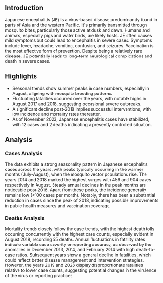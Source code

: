 ## Introduction

Japanese encephalitis (JE) is a virus-based disease predominantly found in parts of Asia and the western Pacific. It's primarily transmitted through mosquito bites, particularly those active at dusk and dawn. Humans and animals, especially pigs and water birds, are likely hosts. JE often causes mild symptoms but could lead to encephalitis in severe cases. Symptoms include fever, headache, vomiting, confusion, and seizures. Vaccination is the most effective form of prevention. Despite being a relatively rare disease, JE potentially leads to long-term neurological complications and death in severe cases.
## Highlights

- Seasonal trends show summer peaks in case numbers, especially in August, aligning with mosquito breeding patterns. <br/>
- Fluctuating fatalities occurred over the years, with notable highs in August 2017 and 2018, suggesting occasional severe outbreaks. <br/>
- A significant decline post-2018 implies successful interventions, with low incidence and mortality rates thereafter. <br/>
- As of November 2023, Japanese encephalitis cases have stabilized, with 12 cases and 2 deaths indicating a presently controlled situation. <br/>
## Analysis

### Cases Analysis
The data exhibits a strong seasonality pattern in Japanese encephalitis cases across the years, with peaks typically occurring in the warmer months (July-August), when the mosquito vector populations rise. The years 2014 and 2018 marked the highest surges with 456 and 904 cases respectively in August. Steady annual declines in the peak months are noticeable post-2018. Apart from these peaks, the incidence generally remains low (<100 cases per month). Notably, there has been a substantial reduction in cases since the peak of 2018, indicating possible improvements in public health measures and vaccination coverage.

### Deaths Analysis
Mortality trends closely follow the case trends, with the highest death tolls occurring concurrently with the highest case counts, especially evident in August 2018, recording 55 deaths. Annual fluctuations in fatality rates indicate variable case severity or reporting accuracy, as observed by the anomalies in December 2013, 2014, and February 2014 with high death-to-case ratios. Subsequent years show a general decline in fatalities, which could reflect better disease management and intervention strategies. However, the years 2019 and 2023 display disproportionate fatalities relative to lower case counts, suggesting potential changes in the virulence of the virus or reporting practices.
